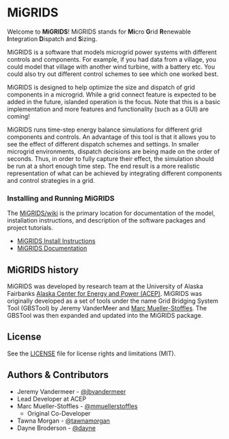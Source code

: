 # MiGRIDS 
Welcome to **MiGRIDS**!  MiGRIDS stands for **Mi**cro **G**rid **R**enewable **I**ntegration **D**ispatch and **S**izing. 

MiGRIDS is a software that models microgrid power systems with different controls and components. For example, if you had data from a village, you could model that village with another wind turbine, with a battery etc. You could also try out different control schemes to see which one worked best.
 
MiGRIDS is designed to help optimize the size and dispatch of grid components in a microgrid. While a grid connect feature is expected to be added in the future, islanded operation is the focus. Note that this is a basic implementation and more features and functionality (such as a GUI) are coming!

MiGRIDS runs time-step energy balance simulations for different grid components and controls. An advantage of this tool is that it allows you to see the effect of different dispatch schemes and settings. In smaller microgrid environments, dispatch decisions are being made on the order of seconds. Thus, in order to fully capture their effect, the simulation should be run at a short enough time step. The end result is a more realistic representation of what can be achieved by integrating different components and control strategies in a grid.

### Installing and Running MiGRIDS

The [MiGRIDS/wiki](https://github.com/acep-uaf/MiGRIDS/wiki) is the primary
location for documentation of the model, installation instructions, and
description of the software packages and project tutorials.

* [MiGRIDS Install Instructions](/acep-uaf/MiGRIDS/wiki/MiGRIDS-Installation)
* [MiGRIDS Documentation](/acep-uaf/MiGRIDS/wiki/MiGRIDS-Tool-Home)


## MiGRIDS history

MiGRIDS was developed by research team at the University of Alaska Fairbanks [Alaska Center for
Energy and Power (ACEP)](https://acep.uaf.edu). MiGRIDS was originally developed
as a set of tools under the name Grid Bridging System Tool (GBSTool) by Jeremy VanderMeer and [Marc Mueller-Stoffles](https://github.com/mmuellerstoffels). The GBSTool was then expanded and updated into the MiGRIDS package.

## License

See the [LICENSE](LICENSE.md) file for license rights and limitations (MIT).

## Authors & Contributors

- Jeremy Vandermeer - [@jbvandermeer](https://github.com/jbvandermeer) 
 - Lead Developer at ACEP
- Marc Mueller-Stoffles - [@mmuellerstoffles](https://github.com/mmullerstoffles)
  - Original Co-Developer 
- Tawna Morgan - [@tawnamorgan](https://github.com/tawnamorgan)
- Dayne Broderson - [@dayne](https://github.com/dayne)
